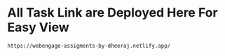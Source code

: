 # All Task Link are Deployed Here For Easy View

```
https://webengage-assigments-by-dheeraj.netlify.app/
```